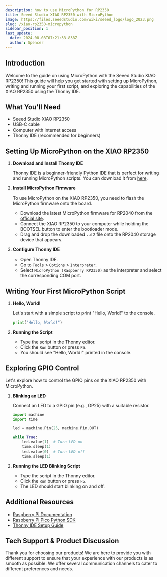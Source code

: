 ```yaml
---
description: how to use MicroPython for RP2350
title: Seeed Studio XIAO RP2350 with MicroPython
image: https://files.seeedstudio.com/wiki/seeed_logo/logo_2023.png
slug: /xiao-rp2350-micropython
sidebar_position: 1
last_update:
  date: 2024-08-08T07:21:33.838Z
  author: Spencer
---
```


## Introduction

Welcome to the guide on using MicroPython with the Seeed Studio XIAO RP2350! This guide will help you get started with setting up MicroPython, writing and running your first script, and exploring the capabilities of the XIAO RP2350 using the Thonny IDE.

## What You'll Need

- Seeed Studio XIAO RP2350
- USB-C cable
- Computer with internet access
- Thonny IDE (recommended for beginners)

## Setting Up MicroPython on the XIAO RP2350

1. **Download and Install Thonny IDE**

   Thonny IDE is a beginner-friendly Python IDE that is perfect for writing and running MicroPython scripts. You can download it from [here](https://thonny.org/).

2. **Install MicroPython Firmware**

   To use MicroPython on the XIAO RP2350, you need to flash the MicroPython firmware onto the board.

   - Download the latest MicroPython firmware for RP2040 from the [official site](https://micropython.org/download/rp2-pico/).
   - Connect the XIAO RP2350 to your computer while holding the BOOTSEL button to enter the bootloader mode.
   - Drag and drop the downloaded `.uf2` file onto the RP2040 storage device that appears.

3. **Configure Thonny IDE**

   - Open Thonny IDE.
   - Go to `Tools` > `Options` > `Interpreter`.
   - Select `MicroPython (Raspberry RP2350)` as the interpreter and select the corresponding COM port.

## Writing Your First MicroPython Script

1. **Hello, World!**

   Let's start with a simple script to print "Hello, World!" to the console.

   ```python
   print("Hello, World!")
   ```

2. **Running the Script**

   - Type the script in the Thonny editor.
   - Click the `Run` button or press `F5`.
   - You should see "Hello, World!" printed in the console.

## Exploring GPIO Control

Let's explore how to control the GPIO pins on the XIAO RP2350 with MicroPython.

1. **Blinking an LED**

   Connect an LED to a GPIO pin (e.g., GP25) with a suitable resistor.

   ```python
   import machine
   import time

   led = machine.Pin(25, machine.Pin.OUT)

   while True:
       led.value(1)  # Turn LED on
       time.sleep(1)
       led.value(0)  # Turn LED off
       time.sleep(1)
   ```

2. **Running the LED Blinking Script**

   - Type the script in the Thonny editor.
   - Click the `Run` button or press `F5`.
   - The LED should start blinking on and off.

## Additional Resources

- [Raspberry Pi Documentation](https://www.raspberrypi.com/documentation/microcontrollers/micropython.html)
- [Raspberry Pi Pico Python SDK](https://datasheets.raspberrypi.com/pico/raspberry-pi-pico-python-sdk.pdf)
- [Thonny IDE Setup Guide](https://raspberrytips.com/thonny-ide-raspberry-pi/)

## Tech Support & Product Discussion

Thank you for choosing our products! We are here to provide you with different support to ensure that your experience with our products is as smooth as possible. We offer several communication channels to cater to different preferences and needs.

<div class="button_tech_support_container">
<a href="https://forum.seeedstudio.com/" class="button_forum"></a> 
<a href="https://www.seeedstudio.com/contacts" class="button_email"></a>
</div>

<div class="button_tech_support_container">
<a href="https://discord.gg/kpY74apCWj" class="button_discord"></a> 
<a href="https://github.com/Seeed-Studio/wiki-documents/discussions/69" class="button_discussion"></a>
</div>